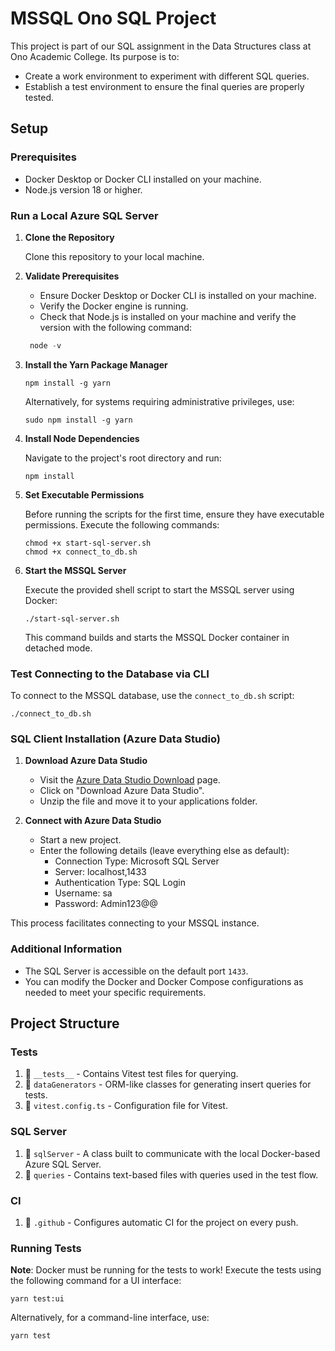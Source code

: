 # MSSQL Ono SQL Project

This project is part of our SQL assignment in the Data Structures class at Ono Academic College. Its purpose is to:
- Create a work environment to experiment with different SQL queries.
- Establish a test environment to ensure the final queries are properly tested.

## Setup

### Prerequisites

- Docker Desktop or Docker CLI installed on your machine.
- Node.js version 18 or higher.

### Run a Local Azure SQL Server

1. **Clone the Repository**

   Clone this repository to your local machine.

2. **Validate Prerequisites**
   - Ensure Docker Desktop or Docker CLI is installed on your machine.
   - Verify the Docker engine is running.
   - Check that Node.js is installed on your machine and verify the version with the following command:
   ```js
    node -v
   ```
   
3. **Install the Yarn Package Manager**
    ```shell
   npm install -g yarn
    ```
   Alternatively, for systems requiring administrative privileges, use:
    ```shell
   sudo npm install -g yarn
    ```
   
4. **Install Node Dependencies**

   Navigate to the project's root directory and run:
   ```
   npm install
   ```
5. **Set Executable Permissions**

   Before running the scripts for the first time, ensure they have executable permissions. Execute the following commands:
   ```
   chmod +x start-sql-server.sh
   chmod +x connect_to_db.sh
   ```

6. **Start the MSSQL Server**

   Execute the provided shell script to start the MSSQL server using Docker:
   ```
   ./start-sql-server.sh
   ```

   This command builds and starts the MSSQL Docker container in detached mode.

### Test Connecting to the Database via CLI

To connect to the MSSQL database, use the `connect_to_db.sh` script:

```
./connect_to_db.sh
```

### SQL Client Installation (Azure Data Studio)
1. **Download Azure Data Studio**
   - Visit the [Azure Data Studio Download](https://learn.microsoft.com/en-us/azure-data-studio/download-azure-data-studio) page.
   - Click on "Download Azure Data Studio".
   - Unzip the file and move it to your applications folder.

2. **Connect with Azure Data Studio**
   - Start a new project.
   - Enter the following details (leave everything else as default):
     - Connection Type: Microsoft SQL Server
     - Server: localhost,1433
     - Authentication Type: SQL Login
     - Username: sa
     - Password: Admin123@@

This process facilitates connecting to your MSSQL instance.

### Additional Information

- The SQL Server is accessible on the default port `1433`.
- You can modify the Docker and Docker Compose configurations as needed to meet your specific requirements.

## Project Structure

### Tests
1. 📁  `__tests__` - Contains Vitest test files for querying.
2. 📁 `dataGenerators` - ORM-like classes for generating insert queries for tests.
3. 📄 `vitest.config.ts` - Configuration file for Vitest.

### SQL Server
1. 📁 `sqlServer` - A class built to communicate with the local Docker-based Azure SQL Server.
2. 📁 `queries` - Contains text-based files with queries used in the test flow.

### CI
1. 📁 `.github` - Configures automatic CI for the project on every push.

### Running Tests
**Note**: Docker must be running for the tests to work!
Execute the tests using the following command for a UI interface:
```shell
yarn test:ui
```
Alternatively, for a command-line interface, use:
```shell
yarn test
```
